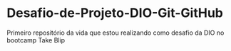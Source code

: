 # Desafio-de-Projeto-DIO-Git-GitHub
Primeiro repositório da vida que estou realizando como desafio da DIO no bootcamp Take Blip  
